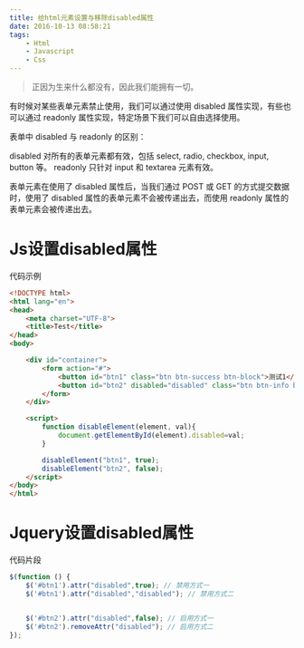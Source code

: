 ```yaml
---
title: 给html元素设置与移除disabled属性
date: 2016-10-13 08:58:21
tags:
    - Html
    - Javascript
    - Css
---
```


> 正因为生来什么都没有，因此我们能拥有一切。

有时候对某些表单元素禁止使用，我们可以通过使用 disabled 属性实现，有些也可以通过 readonly 属性实现，特定场景下我们可以自由选择使用。

<!-- more -->

表单中 disabled 与 readonly 的区别：

disabled 对所有的表单元素都有效，包括 select, radio, checkbox, input, button 等。
readonly 只针对 input 和 textarea 元素有效。

表单元素在使用了 disabled 属性后，当我们通过 POST 或 GET 的方式提交数据时，使用了 disabled 属性的表单元素不会被传递出去，而使用 readonly 属性的表单元素会被传递出去。

# Js设置disabled属性

代码示例

``` Html
<!DOCTYPE html>
<html lang="en">
<head>
    <meta charset="UTF-8">
    <title>Test</title>
</head>
<body>

    <div id="container">
        <form action="#">
            <button id="btn1" class="btn btn-success btn-block">测试1</button>
            <button id="btn2" disabled="disabled" class="btn btn-info btn-block">测试2</button>
        </form>
    </div>

    <script>
        function disableElement(element, val){
            document.getElementById(element).disabled=val;
        }

        disableElement("btn1", true);
        disableElement("btn2", false);
    </script>
</body>
</html>
```

# Jquery设置disabled属性

代码片段

``` Javascript
$(function () {
    $('#btn1').attr("disabled",true); // 禁用方式一
    $('#btn1').attr("disabled","disabled"); // 禁用方式二


    $('#btn2').attr("disabled",false); // 启用方式一
    $('#btn2').removeAttr("disabled"); // 启用方式二
});
```